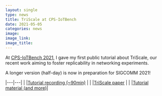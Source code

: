 ```yaml
---
layout: single
type: news
title: TriScale at CPS-IoTBench
date: 2021-05-05
categories: news
image: 
image_link: 
image_title: 
---
```


At [CPS-IoTBench 2021](https://www.iotbench.ethz.ch/cps-iotbench-2021/), I gave my first public tutorial about TriScale, our recent work aiming to foster replicability in networking experiments.

A longer version (half-day) is now in preparation for SIGCOMM 2021!

|---|---|
|<i class="fab fa-youtube"></i> |[Tutorial recording (~90min)](https://youtu.be/f9k7gS-QpWI)  |
|<i class="fas fa-file"></i> |[TriScale paper](https://doi.org/10.5281/zenodo.3464273)  |
|<i class="fas fa-globe"></i> |[Tutorial material (and more)](http://triscale.ethz.ch/)|
